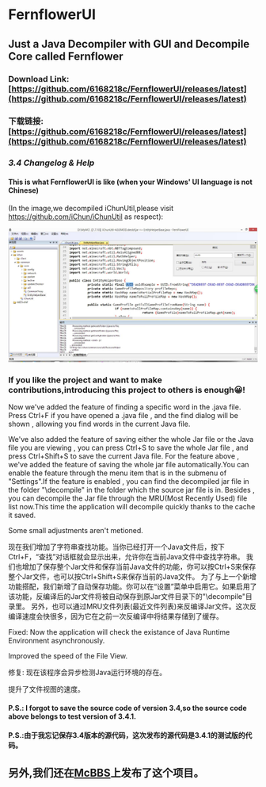 ﻿# FernflowerUI
## Just a Java Decompiler with GUI and Decompile Core called Fernflower


### Download Link:[https://github.com/6168218c/FernflowerUI/releases/latest](https://github.com/6168218c/FernflowerUI/releases/latest)
### 下载链接:[https://github.com/6168218c/FernflowerUI/releases/latest](https://github.com/6168218c/FernflowerUI/releases/latest)


### *3.4 Changelog & Help*

#### This is what FernflowerUI is like (when your Windows' UI language is not Chinese) 
(In the image,we decompiled iChunUtil,please visit https://github.com/iChun/iChunUtil as respect):

![Image text](https://raw.githubusercontent.com/6168218c/FernflowerUI/MFC/FernflowerUI_MFC/UsingImages/FernflowerUI3.4.jpg)

### If you like the project and want to make contributions,introducing this project to others is enough:grinning:!

Now we've added the feature of finding a specific word in the .java file. Press Ctrl+F if you have opened a .java file , and the find dialog will be shown , allowing you find words in the current Java file.

We've also added the feature of saving either the whole Jar file or the Java file you are viewing , you can press Ctrl+S to save the whole Jar file , and press Ctrl+Shift+S to save the current Java file.
For the feature above , we've added the feature of saving the whole jar file automatically.You can enable the feature through the menu item that is in the submenu of "Settings".If the feature is enabled , you can find the decompiled jar file in the folder "\decompile" in the folder which the source jar file is in.
Besides , you can decompile the Jar file through the MRU(Most Recently Used) file list now.This time the application will decompile quickly thanks to the cache it saved.

Some small adjustments aren't metioned.

现在我们增加了字符串查找功能。当你已经打开一个Java文件后，按下Ctrl+F，“查找”对话框就会显示出来，允许你在当前Java文件中查找字符串。
我们也增加了保存整个Jar文件和保存当前Java文件的功能，你可以按Ctrl+S来保存整个Jar文件，也可以按Ctrl+Shift+S来保存当前的Java文件。
为了与上一个新增功能搭配，我们新增了自动保存功能。你可以在“设置”菜单中启用它。如果启用了该功能，反编译后的Jar文件将被自动保存到原Jar文件目录下的"\decompile"目录里。
另外，也可以通过MRU文件列表(最近文件列表)来反编译Jar文件。这次反编译速度会快很多，因为它在之前一次反编译中将结果存储到了缓存。

Fixed:
Now the application will check the existance of Java Runtime Environment asynchronously.

Improved the speed of the File View.

修复:
现在该程序会异步检测Java运行环境的存在。

提升了文件视图的速度。

#### P.S.: I forgot to save the source code of version 3.4,so the source code above belongs to test version of 3.4.1.

#### P.S.:由于我忘记保存3.4版本的源代码，这次发布的源代码是3.4.1的测试版的代码。

## 另外,我们还在[McBBS](http://www.mcbbs.net/thread-773809-1-1.html)上发布了这个项目。
